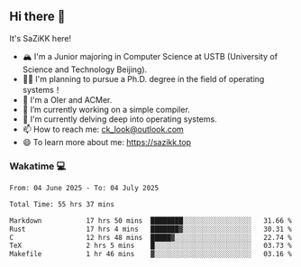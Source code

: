 ## Hi there 👋

It's SaZiKK here!

- 🏔️ I'm a Junior majoring in Computer Science  at USTB (University of Science and Technology Beijing).
- 🧑‍🎓 I'm planning to pursue a Ph.D. degree in the field of operating systems！
- 🚀 I'm a OIer and ACMer.
- 🔭 I’m currently working on a simple compiler.
- 🌱 I'm currently delving deep into operating systems.
- 📫 How to reach me: ck_look@outlook.com
- 😄 To learn more about me: https://sazikk.top

  
<!--
**SaZiKK/SaZiKK** is a ✨ _special_ ✨ repository because its `README.md` (this file) appears on your GitHub profile.

Here are some ideas to get you started:

- 🔭 I’m currently working on ...
- 🌱 I’m currently learning ...
- 👯 I’m looking to collaborate on ...
- 🤔 I’m looking for help with ...
- 💬 Ask me about ...
- 📫 How to reach me: ...
- 😄 Pronouns: ...
- ⚡ Fun fact: ...
-->

### Wakatime 💻

<!--START_SECTION:waka-->

```txt
From: 04 June 2025 - To: 04 July 2025

Total Time: 55 hrs 37 mins

Markdown           17 hrs 50 mins  ████████░░░░░░░░░░░░░░░░░   31.66 %
Rust               17 hrs 4 mins   ███████▓░░░░░░░░░░░░░░░░░   30.31 %
C                  12 hrs 48 mins  █████▓░░░░░░░░░░░░░░░░░░░   22.74 %
TeX                2 hrs 5 mins    █░░░░░░░░░░░░░░░░░░░░░░░░   03.73 %
Makefile           1 hr 46 mins    ▓░░░░░░░░░░░░░░░░░░░░░░░░   03.16 %
```

<!--END_SECTION:waka-->
